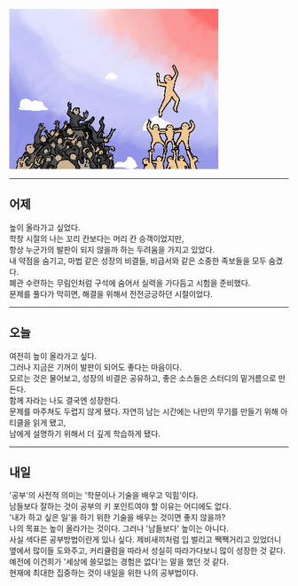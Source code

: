 ![1](./imgsrc/21.png)

---

## 어제

높이 올라가고 싶었다.  
학창 시절의 나는 꼬리 칸보다는 머리 칸 승객이었지만,  
항상 누군가의 발판이 되지 않을까 하는 두려움을 가지고 있었다.  
내 약점을 숨기고, 마법 같은 성장의 비결들, 비급서와 같은 소중한 족보들을 모두 숨겼다.  
폐관 수련하는 무림인처럼 구석에 숨어서 실력을 가다듬고 시험을 준비했다.  
문제를 풀다가 막히면, 해결을 위해서 전전긍긍하던 시절이었다.

---

## 오늘

여전히 높이 올라가고 싶다.  
그러나 지금은 기꺼이 발판이 되어도 좋다는 마음이다.  
모르는 것은 물어보고, 성장의 비결은 공유하고, 좋은 소스들은 스터디의 밑거름으로 만든다.  
함께 자라는 나도 결국엔 성장한다.  
문제를 마주쳐도 두렵지 않게 됐다.
자연히 남는 시간에는 나만의 무기를 만들기 위해 아티클을 읽게 됐고,  
남에게 설명하기 위해서 더 깊게 학습하게 됐다.

---

## 내일

'공부'의 사전적 의미는 '학문이나 기술을 배우고 익힘'이다.  
남들보다 잘하는 것이 공부의 키 포인트여야 할 이유는 어디에도 없다.  
'내가 하고 싶은 일'을 하기 위한 기술을 배우는 것이면 좋지 않을까?  
나의 목표는 높이 올라가는 것이다. 그러나 '남들보다' 높이는 아니다.  
사실 색다른 공부방법이란게 있나 싶다. 제비새끼처럼 입 벌리고 짹짹거리고 있었더니 옆에서 많이들 도와주고,
커리큘럼을 따라서 성실히 따라가다보니 많이 성장한 것 같다.  
예전에 이건희가 '세상에 쓸모없는 경험은 없다'는 말을 했던 것 같다.  
현재에 최대한 집중하는 것이 내일을 위한 나의 공부법이다.
